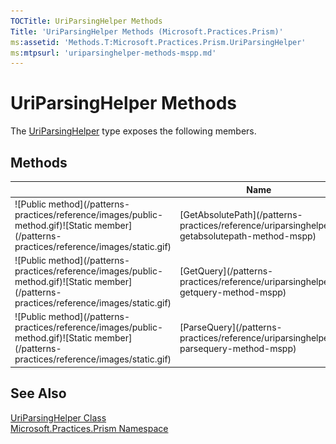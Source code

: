 ```yaml
---
TOCTitle: UriParsingHelper Methods
Title: 'UriParsingHelper Methods (Microsoft.Practices.Prism)'
ms:assetid: 'Methods.T:Microsoft.Practices.Prism.UriParsingHelper'
ms:mtpsurl: 'uriparsinghelper-methods-mspp.md'
---
```



# UriParsingHelper Methods

The [UriParsingHelper](/patterns-practices/reference/uriparsinghelper-class-mspp) type exposes the following members.

## Methods


<table>

<thead>
<tr class="header">
<th> </th>
<th>Name</th>
<th>Description</th>
</tr>
</thead>
<tbody>
<tr class="odd">
<td>![Public method](/patterns-practices/reference/images/public-method.gif)![Static member](/patterns-practices/reference/images/static.gif)</td>
<td>[GetAbsolutePath](/patterns-practices/reference/uriparsinghelper-getabsolutepath-method-mspp)</td>
<td><div class="summary">
Gets the AbsolutePath part of <i>uri</i>.
</div></td>

</tr>
<tr class="even">
<td>![Public method](/patterns-practices/reference/images/public-method.gif)![Static member](/patterns-practices/reference/images/static.gif)</td>
<td>[GetQuery](/patterns-practices/reference/uriparsinghelper-getquery-method-mspp)</td>
<td><div class="summary">
Gets the query part of <i>uri</i>.
</div></td>
</tr>
<tr class="odd">
<td>![Public method](/patterns-practices/reference/images/public-method.gif)![Static member](/patterns-practices/reference/images/static.gif)</td>
<td>[ParseQuery](/patterns-practices/reference/uriparsinghelper-parsequery-method-mspp)</td>
<td><div class="summary">
Parses the query of <i>uri</i> into a dictionary.
</div></td>
</tr>
</tbody>
</table>

## See Also

[UriParsingHelper Class](/patterns-practices/reference/uriparsinghelper-class-mspp)<br/>
[Microsoft.Practices.Prism Namespace](/patterns-practices/reference/mspp-namespace)<br/>
